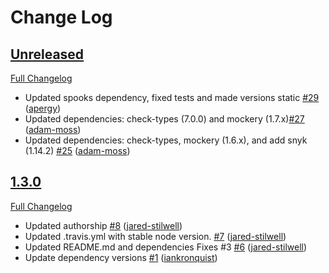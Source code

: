 # Change Log

## [Unreleased](https://github.com/jared-stilwell/escomplex/tree/master)

[Full Changelog](https://github.com/jared-stilwell/escomplex/compare/1.3.0...master)

- Updated spooks dependency, fixed tests and made versions static [\#29](https://github.com/jared-stilwell/escomplex/pull/29)
([apergy](https://github.com/apergy))
- Updated dependencies: check-types (7.0.0) and mockery (1.7.x)[\#27](https://github.com/jared-stilwell/escomplex/pull/27)
([adam-moss](https://github.com/adam-moss))
- Updated dependencies: check-types, mockery (1.6.x), and add snyk (1.14.2) [\#25](https://github.com/jared-stilwell/escomplex/pull/25)
([adam-moss](https://github.com/adam-moss))

## [1.3.0](https://github.com/jared-stilwell/escomplex/tree/1.3.0)

[Full Changelog](https://github.com/jared-stilwell/escomplex/compare/0.2.5...1.3.0)

- Updated authorship [\#8](https://github.com/jared-stilwell/escomplex/pull/8) ([jared-stilwell](https://github.com/jared-stilwell))
- Updated .travis.yml with stable node version. [\#7](https://github.com/jared-stilwell/escomplex/pull/7) ([jared-stilwell](https://github.com/jared-stilwell))
- Updated README.md and dependencies Fixes \#3 [\#6](https://github.com/jared-stilwell/escomplex/pull/6) ([jared-stilwell](https://github.com/jared-stilwell))
- Update dependency versions [\#1](https://github.com/jared-stilwell/escomplex/pull/1) ([iankronquist](https://github.com/iankronquist))

